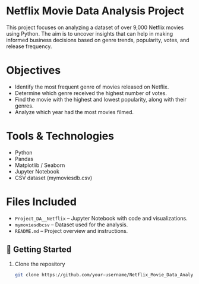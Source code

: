 # Netflix Movie Data Analysis Project

This project focuses on analyzing a dataset of over 9,000 Netflix movies using Python. The aim is to uncover insights that can help in making informed business decisions based on genre trends, popularity, votes, and release frequency.

# Objectives

- Identify the most frequent genre of movies released on Netflix.
- Determine which genre received the highest number of votes.
- Find the movie with the highest and lowest popularity, along with their genres.
- Analyze which year had the most movies filmed.

# Tools & Technologies

- Python
- Pandas
- Matplotlib / Seaborn
- Jupyter Notebook
- CSV dataset (mymoviesdb.csv)

# Files Included

- `Project_DA__Netflix` – Jupyter Notebook with code and visualizations.
- `mymoviesdbcsv` – Dataset used for the analysis.
- `README.md` – Project overview and instructions.

## 🚀 Getting Started

1. Clone the repository  
   ```bash
   git clone https://github.com/your-username/Netflix_Movie_Data_Analysis.git
